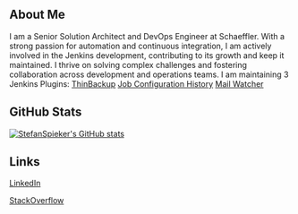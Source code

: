 ## About Me

I am a Senior Solution Architect and DevOps Engineer at Schaeffler. With a strong passion for automation and continuous integration, I am actively involved in the Jenkins development, contributing to its growth and keep it maintained. 
I thrive on solving complex challenges and fostering collaboration across development and operations teams. I am maintaining 3 Jenkins Plugins: 
[ThinBackup](https://plugins.jenkins.io/thinBackup/) [Job Configuration History](https://plugins.jenkins.io/jobConfigHistory/) [Mail Watcher](https://plugins.jenkins.io/mail-watcher-plugin/)

## GitHub Stats

[![StefanSpieker's GitHub stats](https://github-readme-stats.vercel.app/api?username=StefanSpieker)](https://github.com/StefanSpieker)

<!--
**StefanSpieker/StefanSpieker** is a ✨ _special_ ✨ repository because its `README.md` (this file) appears on your GitHub profile.

Here are some ideas to get you started:

- 🔭 I’m currently working on ...
- 🌱 I’m currently learning ...
- 👯 I’m looking to collaborate on ...
- 🤔 I’m looking for help with ...
- 💬 Ask me about ...
- 📫 How to reach me: ...
- 😄 Pronouns: ...
- ⚡ Fun fact: ...
-->

## Links

[LinkedIn](https://de.linkedin.com/in/stefan-spieker-446168161)

[StackOverflow](https://stackoverflow.com/users/1287864/s-spieker)
